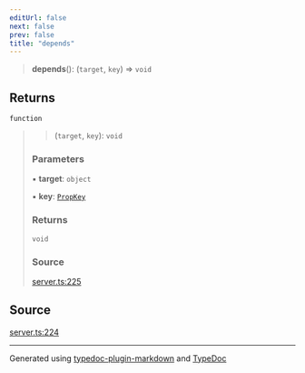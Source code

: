 ```yaml
---
editUrl: false
next: false
prev: false
title: "depends"
---
```


> **depends**(): (`target`, `key`) => `void`

## Returns

`function`

> > (`target`, `key`): `void`
>
> ### Parameters
>
> ▪ **target**: `object`
>
> ▪ **key**: [`PropKey`](/api/type-aliases/propkey/)
>
> ### Returns
>
> `void`
>
> ### Source
>
> [server.ts:225](https://github.com/dmdin/chord/blob/5f43e0e/src/server.ts#L225)
>

## Source

[server.ts:224](https://github.com/dmdin/chord/blob/5f43e0e/src/server.ts#L224)

***

Generated using [typedoc-plugin-markdown](https://www.npmjs.com/package/typedoc-plugin-markdown) and [TypeDoc](https://typedoc.org/)
